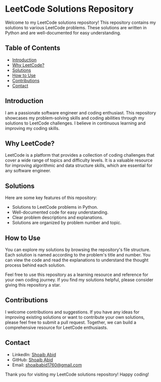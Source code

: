 # LeetCode Solutions Repository

Welcome to my LeetCode solutions repository! This repository contains my solutions to various LeetCode problems. These solutions are written in Python and are well-documented for easy understanding.

## Table of Contents

- [Introduction](#introduction)
- [Why LeetCode?](#why-leetcode)
- [Solutions](#solutions)
- [How to Use](#how-to-use)
- [Contributions](#contributions)
- [Contact](#contact)

## Introduction

I am a passionate software engineer and coding enthusiast. This repository showcases my problem-solving skills and coding abilities through my solutions to LeetCode challenges. I believe in continuous learning and improving my coding skills.

## Why LeetCode?

LeetCode is a platform that provides a collection of coding challenges that cover a wide range of topics and difficulty levels. It is a valuable resource for improving algorithmic and data structure skills, which are essential for any software engineer.

## Solutions

Here are some key features of this repository:

- Solutions to LeetCode problems in Python.
- Well-documented code for easy understanding.
- Clear problem descriptions and explanations.
- Solutions are organized by problem number and topic.

## How to Use

You can explore my solutions by browsing the repository's file structure. Each solution is named according to the problem's title and number. You can view the code and read the explanations to understand the thought process behind each solution.

Feel free to use this repository as a learning resource and reference for your own coding journey. If you find my solutions helpful, please consider giving this repository a star.

## Contributions

I welcome contributions and suggestions. If you have any ideas for improving existing solutions or want to contribute your own solutions, please feel free to submit a pull request. Together, we can build a comprehensive resource for LeetCode enthusiasts.

## Contact

- LinkedIn: [Shoaib Abid](https://www.linkedin.com/in/shoaibabid786/)
- GitHub: [Shoaib Abid](https://leetcode.com/ShoaibAbid/)
- Email: shoaibabid1760@gmail.com

Thank you for visiting my LeetCode solutions repository! Happy coding!
